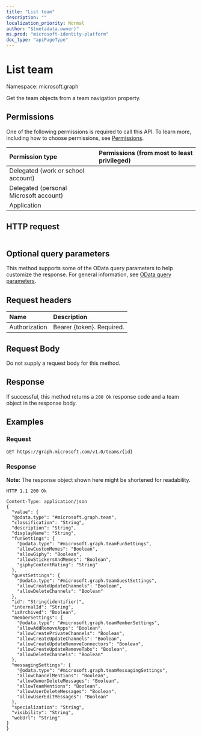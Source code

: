 ```yaml
---
title: "List team"
description: ""
localization_priority: Normal
author: "$(metadata.owner)"
ms.prod: "microsoft-identity-platform"
doc_type: "apiPageType"
---
```


# List team

Namespace: microsoft.graph

Get the team objects from a team navigation property.

## Permissions

One of the following permissions is required to call this API. To learn more, including how to choose permissions, see [Permissions](/graph/permissions-reference).

| Permission type                        | Permissions (from most to least privileged) |
| :------------------------------------- | :------------------------------------------ |
| Delegated (work or school account)     |                                             |
| Delegated (personal Microsoft account) |                                             |
| Application                            |                                             |

## HTTP request

<!-- {
  "blockType": "ignored"
}
-->

```http

```

## Optional query parameters

This method supports some of the OData query parameters to help customize the response. For general information, see [OData query parameters](/graph/query-parameters).

## Request headers

| Name          | Description               |
| :------------ | :------------------------ |
| Authorization | Bearer {token}. Required. |

## Request Body

<!-- Actions and Functions -->

<!-- CRUD Methods -->

Do not supply a request body for this method.

## Response

If successful, this method returns a `200 Ok` response code and a team object in the response body.

## Examples

### Request

<!-- {
  "blockType": "request",
  "name": "list_team"
}
-->

```http
GET https://graph.microsoft.com/v1.0/teams/{id}

```

### Response

**Note:** The response object shown here might be shortened for readability.

<!-- {
  "blockType": "response",
  "truncated": true,
  "@odata.type": "Microsoft.Teams.GraphSvc.team"
}
-->

```http
HTTP 1.1 200 Ok

Content-Type: application/json
{
  "value": {
  "@odata.type": "#microsoft.graph.team",
  "classification": "String",
  "description": "String",
  "displayName": "String",
  "funSettings": {
    "@odata.type": "#microsoft.graph.teamFunSettings",
    "allowCustomMemes": "Boolean",
    "allowGiphy": "Boolean",
    "allowStickersAndMemes": "Boolean",
    "giphyContentRating": "String"
  },
  "guestSettings": {
    "@odata.type": "#microsoft.graph.teamGuestSettings",
    "allowCreateUpdateChannels": "Boolean",
    "allowDeleteChannels": "Boolean"
  },
  "id": "String(identifier)",
  "internalId": "String",
  "isArchived": "Boolean",
  "memberSettings": {
    "@odata.type": "#microsoft.graph.teamMemberSettings",
    "allowAddRemoveApps": "Boolean",
    "allowCreatePrivateChannels": "Boolean",
    "allowCreateUpdateChannels": "Boolean",
    "allowCreateUpdateRemoveConnectors": "Boolean",
    "allowCreateUpdateRemoveTabs": "Boolean",
    "allowDeleteChannels": "Boolean"
  },
  "messagingSettings": {
    "@odata.type": "#microsoft.graph.teamMessagingSettings",
    "allowChannelMentions": "Boolean",
    "allowOwnerDeleteMessages": "Boolean",
    "allowTeamMentions": "Boolean",
    "allowUserDeleteMessages": "Boolean",
    "allowUserEditMessages": "Boolean"
  },
  "specialization": "String",
  "visibility": "String",
  "webUrl": "String"
}
}

```
